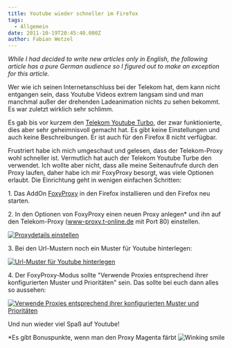 ```yaml
---
title: Youtube wieder schneller im Firefox
tags:
  - Allgemein
date: 2011-10-19T20:45:40.000Z
author: Fabian Wetzel
---
```


_While I had decided to write new articles only in English, the following article has a pure German audience so I figured out to make an exception for this article._

Wer wie ich seinen Internetanschluss bei der Telekom hat, dem kann nicht entgangen sein, dass Youtube Videos extrem langsam sind und man manchmal außer der drehenden Ladeanimation nichts zu sehen bekommt. Es war zuletzt wirklich sehr schlimm.

Es gab bis vor kurzem den [Telekom Youtube Turbo](https://addons.mozilla.org/de/firefox/addon/telekom-youtube-turbo/), der zwar funktionierte, dies aber sehr geheimnisvoll gemacht hat. Es gibt keine Einstellungen und auch keine Beschreibungen. Er ist auch für den Firefox 8 nicht verfügbar.

Frustriert habe ich mich umgeschaut und gelesen, dass der Telekom-Proxy wohl schneller ist. Vermutlich hat auch der Telekom Youtube Turbe den verwendet. Ich wollte aber nicht, dass alle meine Seitenaufrufe durch den Proxy laufen, daher habe ich mir FoxyProxy besorgt, was viele Optionen erlaubt. Die Einrichtung geht in wenigen einfachen Schritten:

1\. Das AddOn [FoxyProxy](https://addons.mozilla.org/de/firefox/addon/foxyproxy-standard/) in den Firefox installieren und den Firefox neu starten.

2\. In den Optionen von FoxyProxy einen neuen Proxy anlegen* und ihn auf den Telekom-Proxy (www-proxy.t-online.de mit Port 80) einstellen.

[![Proxydetails einstellen](image_thumb10.png "Proxydetails einstellen")](image56.png)

3\. Bei den Url-Mustern noch ein Muster für Youtube hinterlegen:

[![Url-Muster für Youtube hinterlegen](image_thumb11.png "Url-Muster für Youtube hinterlegen")](image57.png)

4\. Der FoxyProxy-Modus sollte "Verwende Proxies entsprechend ihrer konfigurierten Muster und Prioritäten" sein. Das sollte bei euch dann alles so aussehen:

[![Verwende Proxies entsprechend ihrer konfigurierten Muster und Prioritäten](image_thumb12.png "Verwende Proxies entsprechend ihrer konfigurierten Muster und Prioritäten")](image58.png)

Und nun wieder viel Spaß auf Youtube!

 

*Es gibt Bonuspunkte, wenn man den Proxy Magenta färbt ![Winking smile](wlEmoticon-winkingsmile4.png)


